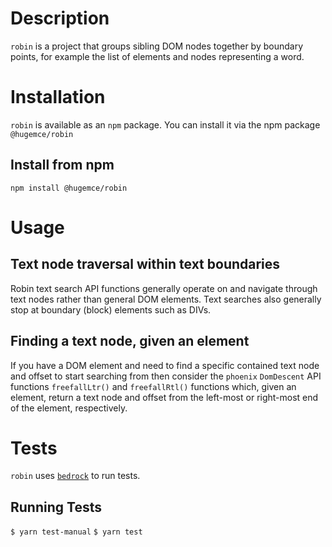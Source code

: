 # Description
`robin` is a project that groups sibling DOM nodes together by boundary points, for example the list of elements and nodes representing a word.
# Installation
`robin` is available as an `npm` package.  You can install it via the npm package `@hugemce/robin`
## Install from npm
`npm install @hugemce/robin`

# Usage
## Text node traversal within text boundaries

Robin text search API functions generally operate on and navigate through text nodes
rather than general DOM elements. Text searches also generally stop at boundary (block) elements such as DIVs.

## Finding a text node, given an element

If you have a DOM element and need to find a specific contained text node and offset to start searching from then consider the `phoenix` `DomDescent` API functions `freefallLtr()` and `freefallRtl()` functions which, given an element, return a text node and offset from the left-most or right-most end of the element, respectively.
# Tests
`robin` uses [`bedrock`](https://www.npmjs.com/package/@hugemce/bedrock) to run tests.
## Running Tests
`$ yarn test-manual`
`$ yarn test`
